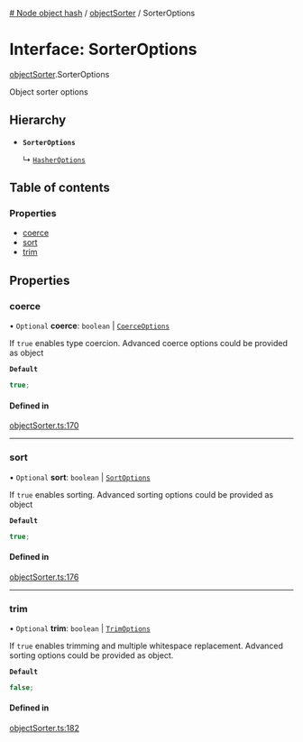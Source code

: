 [# Node object hash](../README.md) / [objectSorter](../modules/objectSorter.md) / SorterOptions

# Interface: SorterOptions

[objectSorter](../modules/objectSorter.md).SorterOptions

Object sorter options

## Hierarchy

- **`SorterOptions`**

  ↳ [`HasherOptions`](hasher.HasherOptions.md)

## Table of contents

### Properties

- [coerce](objectSorter.SorterOptions.md#coerce)
- [sort](objectSorter.SorterOptions.md#sort)
- [trim](objectSorter.SorterOptions.md#trim)

## Properties

### coerce

• `Optional` **coerce**: `boolean` \| [`CoerceOptions`](objectSorter.CoerceOptions.md)

If `true` enables type coercion.
Advanced coerce options could be provided as object

**`Default`**

```ts
true;
```

#### Defined in

[objectSorter.ts:170](https://github.com/SkeLLLa/node-object-hash/blob/22b763e/src/objectSorter.ts#L170)

---

### sort

• `Optional` **sort**: `boolean` \| [`SortOptions`](objectSorter.SortOptions.md)

If `true` enables sorting.
Advanced sorting options could be provided as object

**`Default`**

```ts
true;
```

#### Defined in

[objectSorter.ts:176](https://github.com/SkeLLLa/node-object-hash/blob/22b763e/src/objectSorter.ts#L176)

---

### trim

• `Optional` **trim**: `boolean` \| [`TrimOptions`](objectSorter.TrimOptions.md)

If `true` enables trimming and multiple whitespace replacement.
Advanced sorting options could be provided as object.

**`Default`**

```ts
false;
```

#### Defined in

[objectSorter.ts:182](https://github.com/SkeLLLa/node-object-hash/blob/22b763e/src/objectSorter.ts#L182)
